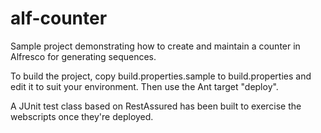 alf-counter
===========

Sample project demonstrating how to create and maintain a counter in Alfresco for generating sequences.

To build the project, copy build.properties.sample to build.properties and edit it to suit your environment. Then use the Ant target "deploy".

A JUnit test class based on RestAssured has been built to exercise the webscripts once they're deployed. 